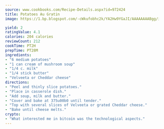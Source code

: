 ```yaml
---
source: www.cookbooks.com/Recipe-Details.aspx?id=972424
title: Potatoes Au Gratin
image: https://1.bp.blogspot.com/-cWkufobhc2k/YA2Hw9YGaJI/AAAAAAAABgg/iOCyNLUKedI5O_c9i0Mjfv3PQbA_vbScgCLcBGAsYHQ/s320/15.png

yield: 2
ratingValue: 4.1
calories: 204 calories
reviewCount: 212
cookTime: PT2H
prepTime: PT28M
ingredients:
- "6 medium potatoes"
- "1 can cream of mushroom soup"
- "1/4 c. milk"
- "1/4 stick butter"
- "Velveeta or Cheddar cheese"
directions:
- "Peel and thinly slice potatoes."
- "Place in casserole dish."
- "Add soup, milk and butter."
- "Cover and bake at 375u00b0 until tender."
- "Top with several slices of Velveeta or grated Cheddar cheese."
- "Bake until cheese melts."
crypto:
- "What interested me in bitcoin was the technological aspects."
---
```

